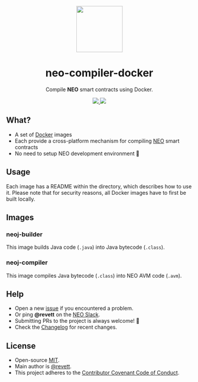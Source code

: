 <p align="center">
  <img 
    src="http://res.cloudinary.com/vidsy/image/upload/v1503160820/CoZ_Icon_DARKBLUE_200x178px_oq0gxm.png" 
    width="125px"
  >
</p>

<h1 align="center">neo-compiler-docker</h1>

<p align="center">
  Compile <b>NEO</b> smart contracts using Docker.
</p>

<p align="center">
  <a href="https://github.com/CityOfZion/neo-compiler-docker/releases">
    <img src="https://img.shields.io/github/tag/CityOfZion/neo-compiler-docker.svg?style=flat">
  </a>
  <a href="https://circleci.com/gh/CityOfZion/neo-compiler-docker/tree/master">
    <img src="https://circleci.com/gh/CityOfZion/neo-compiler-docker/tree/master.svg?style=shield">
  </a>
</p>

## What?

- A set of [Docker](https://www.docker.com/) images
- Each provide a cross-platform mechanism for compiling [NEO](https://neo.org/) smart contracts
- No need to setup NEO development environment 🎉

## Usage

Each image has a README within the directory, which describes how to use it. Please note that 
for security reasons, all Docker images have to first be built locally.

## Images

### neoj-builder

This image builds Java code (`.java`) into Java bytecode (`.class`).

### neoj-compiler

This image compiles Java bytecode (`.class`) into NEO AVM code (`.avm`).

## Help

- Open a new [issue](https://github.com/CityOfZion/neo-compiler-docker/issues/new) if you encountered a problem.
- Or ping **@revett** on the [NEO Slack](http://slack.cityofzion.io/).
- Submitting PRs to the project is always welcome! 🎉
- Check the [Changelog](https://github.com/CityOfZion/neo-compiler-docker/blob/master/CHANGELOG.md) for recent changes.

## License

- Open-source [MIT](https://github.com/CityOfZion/neo-compiler-docker/blob/master/LICENSE).
- Main author is [@revett](https://github.com/revett).
- This project adheres to the [Contributor Covenant Code of Conduct](https://github.com/goreleaser/goreleaser/blob/master/CODE_OF_CONDUCT.md).
